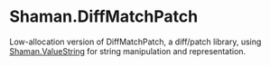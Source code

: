 # Shaman.DiffMatchPatch
Low-allocation version of DiffMatchPatch, a diff/patch library, using [Shaman.ValueString](https://github.com/antiufo/Shaman.ValueString) for string manipulation and representation.